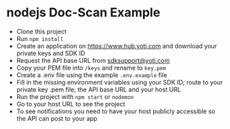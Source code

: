# nodejs Doc-Scan Example

- Clone this project
- Run `npm install`
- Create an application on https://www.hub.yoti.com and download your private keys and SDK ID
- Request the API base URL from sdksupport@yoti.com
- Copy your PEM file into `/keys` and rename to `key.pem`
- Create a .env file using the example `.env.example` file
- Fill in the missing environment variables using your SDK ID; route to your private key .pem file; the API base URL and your host URL
- Run the project with `npm start` or `nodemon`
- Go to your host URL to see the project
- To see notifications you need to have your host publicly accessible so the API can post to your app
